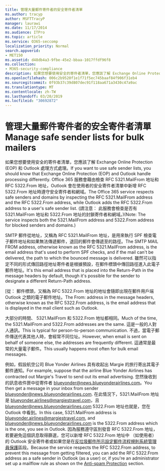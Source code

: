 ```yaml
---
title: 管理大量郵件寄件者的安全寄件者清單
ms.author: tracyp
author: MSFTTracyP
manager: laurawi
ms.date: 11/17/2014
ms.audience: ITPro
ms.topic: article
ms.service: O365-seccomp
localization_priority: Normal
search.appverid:
- MET150
ms.assetid: d48db4a3-9fbe-45e2-bbaa-1017ffdf96f8
ms.collection:
- M365-security-compliance
description: 如果您想要使用安全的寄件者清單，您應該了解 Exchange Online Protection (EOP) 和 Outlook 處理方式處理。 服務會藉由檢查 RFC 5321.MailFrom 地址和 RFC 5322.From 地址，Outlook 會在使用者的安全寄件者清單中新增 RFC 5322.From 地址時遵守安全寄件者和網域。 (請注意： 此服務會檢查是否有 5321.MailFrom 地址和 5322.From 地址的封鎖寄件者和網域。)
ms.openlocfilehash: 006c2b9520f1e1f71f5ec745baaf84f906f31eb4
ms.sourcegitcommit: 0f93b37c39d807dec91f118aa671a3430c47a9ac
ms.translationtype: MT
ms.contentlocale: zh-TW
ms.lasthandoff: 03/20/2019
ms.locfileid: "30692872"
---
```

# <a name="manage-safe-sender-lists-for-bulk-mailers"></a><span data-ttu-id="86b56-105">管理大量郵件寄件者的安全寄件者清單</span><span class="sxs-lookup"><span data-stu-id="86b56-105">Manage safe sender lists for bulk mailers</span></span>

<span data-ttu-id="86b56-106">如果您想要使用安全的寄件者清單，您應該了解 Exchange Online Protection (EOP) 和 Outlook 處理方式處理。</span><span class="sxs-lookup"><span data-stu-id="86b56-106">If you want to use safe sender lists, you should know that Exchange Online Protection (EOP) and Outlook handle processing differently.</span></span> <span data-ttu-id="86b56-107">Office 365 服務會藉由檢查 RFC 5321.MailFrom 地址和 RFC 5322.From 地址，Outlook 會在使用者的安全寄件者清單中新增 RFC 5322.From 地址時遵守安全寄件者和網域。</span><span class="sxs-lookup"><span data-stu-id="86b56-107">The Office 365 service respects safe senders and domains by inspecting the RFC 5321.MailFrom address and the RFC 5322.From address, while Outlook adds the RFC 5322.From address to a user's safe sender list.</span></span> <span data-ttu-id="86b56-108">(請注意： 此服務會檢查是否有 5321.MailFrom 地址和 5322.From 地址的封鎖寄件者和網域。)</span><span class="sxs-lookup"><span data-stu-id="86b56-108">(Note: The service inspects both the 5321.MailFrom address and 5322.From address for blocked senders and domains.)</span></span>
  
<span data-ttu-id="86b56-109">SMTP 郵件從地址，又稱為 RFC 5321.MailFrom 地址，是用來執行 SPF 檢查電子郵件地址和如果無法傳遞郵件，退回的郵件會傳遞至的路徑。</span><span class="sxs-lookup"><span data-stu-id="86b56-109">The SMTP MAIL FROM address, otherwise known as the RFC 5321.MailFrom address, is the email address that's used to perform SPF checks, and if the mail can't be delivered, the path to which the bounced message is delivered.</span></span> <span data-ttu-id="86b56-110">雖然可以指定不同的形式傳回路徑地址寄件者是根據預設，在郵件標頭中傳回路徑進入此電子郵件地址。</span><span class="sxs-lookup"><span data-stu-id="86b56-110">It's this email address that is placed into the Return-Path in the message headers by default, though it's possible for the sender to designate a different Return-Path address.</span></span>
  
<span data-ttu-id="86b56-111">[從： 郵件標頭，又稱為 RFC 5322.From 地址的地址會隨即出現在郵件用戶端 Outlook 之類的電子郵件地址。</span><span class="sxs-lookup"><span data-stu-id="86b56-111">The From: address in the message headers, otherwise known as the RFC 5322.From address, is the email address that is displayed in the mail client such as Outlook.</span></span>
  
<span data-ttu-id="86b56-112">大部分的時間、 5321.MailFrom 和 5322.From 地址都相同。</span><span class="sxs-lookup"><span data-stu-id="86b56-112">Much of the time, the 5321.MailFrom and 5322.From addresses are the same.</span></span> <span data-ttu-id="86b56-113">這是一般的人對人通訊。</span><span class="sxs-lookup"><span data-stu-id="86b56-113">This is typical for person-to-person communication.</span></span> <span data-ttu-id="86b56-114">不過，當電子郵件傳送代表其他人時，會經常不同位址。</span><span class="sxs-lookup"><span data-stu-id="86b56-114">However, when email is sent on behalf of someone else, the addresses are frequently different.</span></span> <span data-ttu-id="86b56-115">這通常是最常的大量電子郵件。</span><span class="sxs-lookup"><span data-stu-id="86b56-115">This usually happens most often for bulk email messages.</span></span>
  
<span data-ttu-id="86b56-116">例如，假設航空公司 Blue Yonder Airlines 具有收起出 Margie 的旅行寄出其電子郵件通知。</span><span class="sxs-lookup"><span data-stu-id="86b56-116">For example, suppose that the airline Blue Yonder Airlines has contracted out Margie's Travel to send out its email advertising.</span></span> <span data-ttu-id="86b56-117">您然後收到的訊息收件匣中從寄件者 blueyonder@news.blueyonderairlines.com。</span><span class="sxs-lookup"><span data-stu-id="86b56-117">You then get a message in your inbox from sender blueyonder@news.blueyonderairlines.com.</span></span> <span data-ttu-id="86b56-118">在此情況下，5321.MailFrom 地址是 blueyonder.airlines@margiestravel.com，且 blueyonder@news.blueyonderairlines.com 5322.From 地址也就是，您在 Outlook 中看到。</span><span class="sxs-lookup"><span data-stu-id="86b56-118">In this case, 5321.MailFrom address is blueyonder.airlines@margiestravel.com, and blueyonder@news.blueyonderairlines.com is the 5322.From address which is the one, you see in Outlook.</span></span> <span data-ttu-id="86b56-119">因為服務遵守區別發音 RFC 5322.From 地址，若要避免這個訊息取得篩選，您可以新增 RFC 5322.From 地址中 （如使用者） 的 Outlook 安全寄件者或如果您是在[反垃圾郵件所示設定郵件流程規則系統管理員保護](anti-spam-protection.md)區段。</span><span class="sxs-lookup"><span data-stu-id="86b56-119">Because the service respects the RFC 5322.From address, to prevent this message from getting filtered, you can add the RFC 5322.From address as a safe sender in Outlook (as a user) or, if you're an administrator set up a mailflow rule as shown on the [Anti-spam Protection](anti-spam-protection.md) section.</span></span>
  

